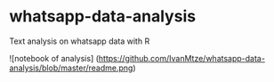 # whatsapp-data-analysis
Text analysis on whatsapp data with R

![notebook of analysis]
(https://github.com/IvanMtze/whatsapp-data-analysis/blob/master/readme.png)
